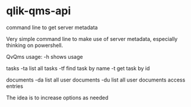 qlik-qms-api
============

command line to get server metadata

Very simple command line to make use of server metadata, especially thinking on powershell.

QvQms usage:
    -h shows usage

  tasks
    -ta list all tasks
    -tf <name> find task by name
    -t <id> get task by id

  documents
    -da list all user documents
    -du list all user documents access entries

The idea is to increase options as needed

